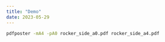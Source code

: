 ```yaml
---
title: "Demo"
date: 2023-05-29
---
```


```bash
pdfposter -mA4 -pA0 rocker_side_a0.pdf rocker_side_a4.pdf
```
